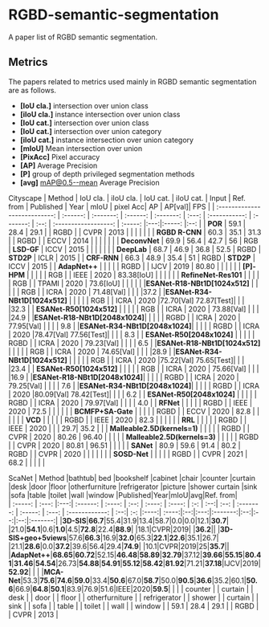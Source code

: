 # RGBD-semantic-segmentation
A paper list of RGBD semantic segmentation.


## Metrics
The papers related to metrics used mainly in RGBD semantic segmentation are as follows.

- **[IoU cla.]** intersection over union class
- **[iIoU cla.]** instance intersection over union class
- **[IoU cat.]** intersection over union class
- **[IoU cat.]** intersection over union category
- **[iIoU cat.]** instance intersection over union category
- **[mIoU]** Mean intersection over union
- **[PixAcc]**  Pixel  accuracy
- **[AP]**  Average Precision 
- **[P]** group of depth privileged segmentation methods
- **[avg]** mAP@0.5--mean Average Precision

Cityscape
|              Method           | IoU cla. | iIoU cla. | IoU cat. | iIoU cat. | Input |   Ref. from   | Published | Year |         mIoU         | pixel Acc|  AP | AP[val]| FPS |
| :---------------------------: | :------: | :-------: | :------: | :-------: | :---: | :-----------: | :-------: | :--: | :------------------: |  :-----: |:---:|:-----: |:--: |
|             **POR**           |   59.1   |   28.4    |   29.1   |           | RGBD  |               |    CVPR   | 2013 |                      |          |     |        |     |
|          **RGBD R-CNN**       |   60.3   |   35.1    |   31.3   |           | RGBD  |               |    ECCV   | 2014 |                      |          |     |        |     |
|          **DeconvNet**        |   69.9   |   56.4    |   42.7   |      56   |  RGB  |  **LSD-GF**   |    ICCV   | 2015 |                      |          |     |        |     |
|           **DeepLab**         |   68.7   |   46.9    |   36.8   |     52.5  | RGBD  |   **STD2P**   |    ICLR   | 2015 |
|           **CRF-RNN**         |   66.3   |   48.9    |   35.4   |      51   | RGBD  |   **STD2P**   |    ICCV   | 2015 |
|         **AdapNet++**         |          |           |          |           | RGBD  |               |    IJCV   | 2019 |        80.80         |          |     |        |     |
|            **[P]-HPM**        |          |           |          |           |  RGB  |               |    IEEE   | 2020 |      83.38[IoU]      |          |     |        |     |
|      **RefineNet-Res101**     |          |           |          |           |  RGB  |               |   TPAMI   | 2020 |      73.6[IoU]       |          |     |        |     |
|**ESANet-R18-NBt1D[1024x512]** |          |           |          |           |  RGB  |               |    ICRA   | 2020 |     71.48[Val]       |          |     |        |37.2 |
|**ESANet-R34-NBt1D[1024x512]** |          |           |          |           |  RGB  |               |    ICRA   | 2020 |72.70[Val] 72.87[Test]|          |     |        |32.3 |
|   **ESANet-R50[1024x512]**    |          |           |          |           |  RGB  |               |    ICRA   | 2020 |      73.88[Val]      |          |     |        |24.9 |
|**ESANet-R18-NBt1D[2048x1024]**|          |           |          |           | RGBD  |               |    ICRA   | 2020 |      77.95[Val]      |          |     |        | 9.8 |
|**ESANet-R34-NBt1D[2048x1024]**|          |           |          |           | RGBD  |               |    ICRA   | 2020 |78.47[Val] 77.56[Test]|          |     |        | 8.3 |
|   **ESANet-R50[2048x1024]**   |          |           |          |           | RGBD  |               |    ICRA   | 2020 |      79.23[Val]      |          |     |        | 6.5 |
|**ESANet-R18-NBt1D[1024x512]** |          |           |          |           |  RGB  |               |    ICRA   | 2020 |      74.65[Val]      |          |     |        |28.9 |
|**ESANet-R34-NBt1D[1024x512]** |          |           |          |           |  RGB  |               |    ICRA   | 2020 |75.22[Val] 75.65[Test]|          |     |        |23.4 |
|  **ESANet-R50[1024x512]**     |          |           |          |           |  RGB  |               |    ICRA   | 2020 |      75.66[Val]      |          |     |        |16.9 |
|**ESANet-R18-NBt1D[2048x1024]**|          |           |          |           | RGBD  |               |    ICRA   | 2020 |      79.25[Val]      |          |     |        | 7.6 |
|**ESANet-R34-NBt1D[2048x1024]**|          |           |          |           | RGBD  |               |    ICRA   | 2020 |80.09[Val] 78.42[Test]|          |     |        | 6.2 |
|  **ESANet-R50[2048x1024]**    |          |           |          |           | RGBD  |               |    ICRA   | 2020 |      79.97[Val]      |          |     |        | 4.0 |
|          **RFNet**            |          |           |          |           | RGBD  |               |    IEEE   | 2020 |         72.5         |          |     |        |     |
|        **BCMFP+SA-Gate**      |          |           |          |           | RGBD  |               |    ECCV   | 2020 |         82.8         |          |     |        |     |
|           **VCD**             |          |           |          |           | RGBD  |               |    IEEE   | 2020 |         82.3         |          |     |        |     | 
|           **RRL**             |          |           |          |           | RGBD  |               |    IEEE   | 2020 |                      |          | 29.7|  35.2  |     |
| **Malleable2.5D(kernels=1)**  |          |           |          |           | RGBD  |               |    CVPR   | 2020 |         80.26        |  96.40   |     |        |     |
| **Malleable2.5D(kernels=3)**  |          |           |          |           | RGBD  |               |    CVPR   | 2020 |         80.81        |  96.51   |     |        |     |
|            **SANet**          |   80.9   |   59.6    |   91.4   |    80.2   | RGBD  |               |    CVPR   | 2020 |                      |          |     |        |     |
|         **SOSD-Net**          |          |           |          |           | RGBD  |               |    CVPR   | 2021 |          68.2        |          |     |        |     |

ScaNet
|  Method |bathtub| bed |bookshelf |cabinet |chair |counter |curtain |desk |door |floor |otherfurniture |refrigerator |picture |shower curtain |sink |sofa |table |toilet |wall |window |Published|Year|mIoU|avg|Ref. from|   
| :-----: | :---: |:---:| :------: | :----: | :--: | :----: | :----: | :-: | :--:| :--: |   :-------:   |   :-----:   | :---: | :------------: | :--:| :-: |:----:| :----:|:--:|:---:|:-------:|:--:|:--:|:--:|:-------:|
|**3D-SIS**|**66.7**|55.4|31.9|13.4|58.7|0.0|0.0|12.1|**30.7**| |21.0|**54.1**|0.6|**1.0**|4.5|**72.8**|22.4|**88.9**| |18.1|CVPR|2019| |**36.2**||
|**3D-SIS+geo+5views**|57.6|**66.3**|16.9|**32.0**|65.3|**22.1**|**22.6**|35.1|26.7| |21.1|**28.6**|0.0|**37.2**|39.6|56.4|29.4|**74.9**| |10.1|CVPR|2019|25|**35.7**||
|**AdapNet++**|**68.65**|**60.72**|52.15|**46.48**|**58.89**|**32.79**|37.12|**39.66**|**55.15**|**80.41**|**31.46**|**54.54**|26.73|**54.88**|**54.91**|**55.12**|**58.42**|**81.92**|71.21|**37.18**|IJCV|2019|**52.92**| | |
|**MCA-Net**|53.3|**75.6**|**74.6**|**59.0**|33.4|**50.6**|67.0|**58.7**|50.0|**90.5**|**36.6**|35.2|60.1|**50.6**|66.9|**64.8**|**50.1**|83.9|76.9|51.6|IEEE|2020|**59.5**| | |
|     counter    |
|     curtain    |
|     desk       |
|     door       |
|     floor       |
| otherfurniture |
|   refrigerator |
|     shower     |
|     curtain    |
|     sink       |
|     sofa       |
|     table      |
|     toilet     |
|     wall       |
|     window     |
|    59.1     |    28.4     |    29.1    |             | RGBD  |                 |    CVPR     | 2013 |


